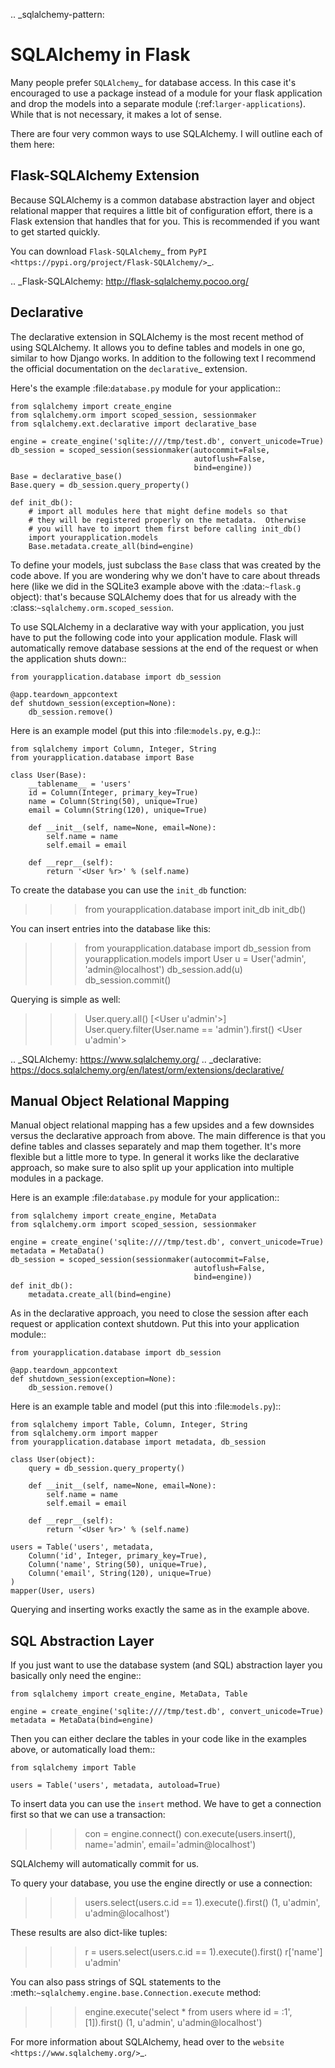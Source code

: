 .. \_sqlalchemy-pattern:

# SQLAlchemy in Flask

Many people prefer `SQLAlchemy`\_ for database access. In this case it's
encouraged to use a package instead of a module for your flask application
and drop the models into a separate module (:ref:`larger-applications`).
While that is not necessary, it makes a lot of sense.

There are four very common ways to use SQLAlchemy. I will outline each
of them here:

## Flask-SQLAlchemy Extension

Because SQLAlchemy is a common database abstraction layer and object
relational mapper that requires a little bit of configuration effort,
there is a Flask extension that handles that for you. This is recommended
if you want to get started quickly.

You can download `Flask-SQLAlchemy`_ from `PyPI <https://pypi.org/project/Flask-SQLAlchemy/>`_.

.. \_Flask-SQLAlchemy: http://flask-sqlalchemy.pocoo.org/

## Declarative

The declarative extension in SQLAlchemy is the most recent method of using
SQLAlchemy. It allows you to define tables and models in one go, similar
to how Django works. In addition to the following text I recommend the
official documentation on the `declarative`\_ extension.

Here's the example :file:`database.py` module for your application::

    from sqlalchemy import create_engine
    from sqlalchemy.orm import scoped_session, sessionmaker
    from sqlalchemy.ext.declarative import declarative_base

    engine = create_engine('sqlite:////tmp/test.db', convert_unicode=True)
    db_session = scoped_session(sessionmaker(autocommit=False,
                                             autoflush=False,
                                             bind=engine))
    Base = declarative_base()
    Base.query = db_session.query_property()

    def init_db():
        # import all modules here that might define models so that
        # they will be registered properly on the metadata.  Otherwise
        # you will have to import them first before calling init_db()
        import yourapplication.models
        Base.metadata.create_all(bind=engine)

To define your models, just subclass the `Base` class that was created by
the code above. If you are wondering why we don't have to care about
threads here (like we did in the SQLite3 example above with the
:data:`~flask.g` object): that's because SQLAlchemy does that for us
already with the :class:`~sqlalchemy.orm.scoped_session`.

To use SQLAlchemy in a declarative way with your application, you just
have to put the following code into your application module. Flask will
automatically remove database sessions at the end of the request or
when the application shuts down::

    from yourapplication.database import db_session

    @app.teardown_appcontext
    def shutdown_session(exception=None):
        db_session.remove()

Here is an example model (put this into :file:`models.py`, e.g.)::

    from sqlalchemy import Column, Integer, String
    from yourapplication.database import Base

    class User(Base):
        __tablename__ = 'users'
        id = Column(Integer, primary_key=True)
        name = Column(String(50), unique=True)
        email = Column(String(120), unique=True)

        def __init__(self, name=None, email=None):
            self.name = name
            self.email = email

        def __repr__(self):
            return '<User %r>' % (self.name)

To create the database you can use the `init_db` function:

> > > from yourapplication.database import init_db
> > > init_db()

You can insert entries into the database like this:

> > > from yourapplication.database import db_session
> > > from yourapplication.models import User
> > > u = User('admin', 'admin@localhost')
> > > db_session.add(u)
> > > db_session.commit()

Querying is simple as well:

> > > User.query.all()
> > > [<User u'admin'>]
> > > User.query.filter(User.name == 'admin').first()
> > > <User u'admin'>

.. \_SQLAlchemy: https://www.sqlalchemy.org/
.. \_declarative:
https://docs.sqlalchemy.org/en/latest/orm/extensions/declarative/

## Manual Object Relational Mapping

Manual object relational mapping has a few upsides and a few downsides
versus the declarative approach from above. The main difference is that
you define tables and classes separately and map them together. It's more
flexible but a little more to type. In general it works like the
declarative approach, so make sure to also split up your application into
multiple modules in a package.

Here is an example :file:`database.py` module for your application::

    from sqlalchemy import create_engine, MetaData
    from sqlalchemy.orm import scoped_session, sessionmaker

    engine = create_engine('sqlite:////tmp/test.db', convert_unicode=True)
    metadata = MetaData()
    db_session = scoped_session(sessionmaker(autocommit=False,
                                             autoflush=False,
                                             bind=engine))
    def init_db():
        metadata.create_all(bind=engine)

As in the declarative approach, you need to close the session after
each request or application context shutdown. Put this into your
application module::

    from yourapplication.database import db_session

    @app.teardown_appcontext
    def shutdown_session(exception=None):
        db_session.remove()

Here is an example table and model (put this into :file:`models.py`)::

    from sqlalchemy import Table, Column, Integer, String
    from sqlalchemy.orm import mapper
    from yourapplication.database import metadata, db_session

    class User(object):
        query = db_session.query_property()

        def __init__(self, name=None, email=None):
            self.name = name
            self.email = email

        def __repr__(self):
            return '<User %r>' % (self.name)

    users = Table('users', metadata,
        Column('id', Integer, primary_key=True),
        Column('name', String(50), unique=True),
        Column('email', String(120), unique=True)
    )
    mapper(User, users)

Querying and inserting works exactly the same as in the example above.

## SQL Abstraction Layer

If you just want to use the database system (and SQL) abstraction layer
you basically only need the engine::

    from sqlalchemy import create_engine, MetaData, Table

    engine = create_engine('sqlite:////tmp/test.db', convert_unicode=True)
    metadata = MetaData(bind=engine)

Then you can either declare the tables in your code like in the examples
above, or automatically load them::

    from sqlalchemy import Table

    users = Table('users', metadata, autoload=True)

To insert data you can use the `insert` method. We have to get a
connection first so that we can use a transaction:

> > > con = engine.connect()
> > > con.execute(users.insert(), name='admin', email='admin@localhost')

SQLAlchemy will automatically commit for us.

To query your database, you use the engine directly or use a connection:

> > > users.select(users.c.id == 1).execute().first()
> > > (1, u'admin', u'admin@localhost')

These results are also dict-like tuples:

> > > r = users.select(users.c.id == 1).execute().first()
> > > r['name']
> > > u'admin'

You can also pass strings of SQL statements to the
:meth:`~sqlalchemy.engine.base.Connection.execute` method:

> > > engine.execute('select \* from users where id = :1', [1]).first()
> > > (1, u'admin', u'admin@localhost')

For more information about SQLAlchemy, head over to the
`website <https://www.sqlalchemy.org/>`\_.
